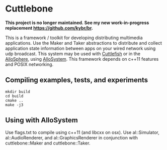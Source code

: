 # Cuttlebone

**This project is no longer maintained. See my new work-in-progress replacement <https://github.com/kybr/br>.**

This is a framework / toolkit for developing distributing multimedia
applications. Use the Maker<State> and Taker<State> abstractions to distribute
and collect application state information between apps on your wired network
using udp broadcast. This system may be used with [Cuttlefish][] or in the
[AlloSphere][], using [AlloSystem][]. This framework depends on c++11 features
and POSIX networking.

## Compiling examples, tests, and experiments

    mkdir build
    cd build
    cmake ..
    make -j3

## Using with AlloSystem

Use flags.txt to compile using c++11 (and libcxx on osx). Use al::Simulator,
al::AudioRenderer, and al::GraphicsRenderer in conjunction with
cuttlebone::Maker and cuttlebone::Taker.

[Cuttlefish]: https://github.com/systemics/cuttlefish
[AlloSphere]: http://www.allosphere.ucsb.edu
[AlloSystem]: https://github.com/AlloSphere-Research-Group/AlloSystem
[AlloProject]: https://github.com/AlloSphere-Research-Group/AlloProject
